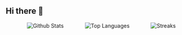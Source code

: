 ## Hi there 👋 

<div style="display: flex; justify-content:space-evenly;">
  <img align="center" alt="Github Stats" src="https://github-readme-stats.vercel.app/api?username=jakobfriedl&count_private=true&show_icons=true&theme=rose_pine&hide_border=true&border_radius=10&bg_color=0d1117&hide=issues,contribs&hide_title=true"/>
  <img align="center" alt="Top Languages" src="https://github-readme-stats.vercel.app/api/top-langs/?username=jakobfriedl&langs_count=5&layout=compact&theme=rose_pine&hide_border=true&hide_title=true&border_radius=10&bg_color=0d1117"/>
  <img align="center" alt="Streaks" src="https://github-readme-streak-stats.herokuapp.com?user=jakobfriedl&hide_border=true&date_format=M%20j%5B%2C%20Y%5D&background=0D1117&stroke=9CCFD8&ring=9CCFD8&sideNums=9CCFD8&currStreakNum=F6C177&sideLabels=F6C177&currStreakLabel=F6C177&fire=F6C177&dates=E0DEF4"/>
</div>
